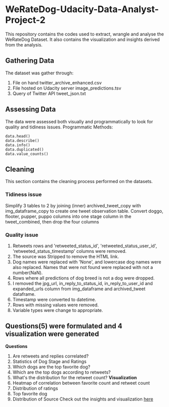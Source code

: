 # WeRateDog-Udacity-Data-Analyst-Project-2
This repository contains the codes used to extract, wrangle and analyse the WeRateDog Dataset. It also contains the visualization and insights derived from the analysis.

## Gathering Data
The dataset was gather through:

1. File on hand twitter_archive_enhanced.csv
2. File hosted on Udacity server image_predictions.tsv
3. Query of Twitter API tweet_json.txt

## Assessing Data
The data were assessed both visually and programmatically to look for quality and tidiness issues. 
Programmatic Methods: 
```
data.head() 
data.describe() 
data.info() 
data.duplicated() 
data.value_counts()
```
## Cleaning
This section contains the cleaning process performed on the datasets.

### Tidiness issue
Simplify 3 tables to 2 by joining (inner) archived_tweet_copy with img_dataframe_copy to create one tweet observation table.
Convert doggo, flooter, pupper, puppo columns into one stage column in the tweet_combined, then drop the four columns

### Quality issue
1. Retweets rows and 'retweeted_status_id', 'retweeted_status_user_id', 'retweeted_status_timestamp' columns were removed.
2. The source was Stripped to remove the HTML link.
3. Dog names were replaced with 'None', and lowercase dog names were also replaced. Names that were not found were replaced with not a number(NaN).
4. Rows where all predictions of dog breed is not a dog were dropped.
5. I removed the jpg_url, in_reply_to_status_id, in_reply_to_user_id and expanded_urls column from img_dataframe and archived_tweet dataframe.
6. Timestamp were converted to datetime.
7. Rows with missing values were removed.
8. Variable types were change to appropriate.

## Questions(5) were formulated and 4 visualization were generated

__Questions__

1. Are retweets and replies correlated?
2. Statistics of Dog Stage and Ratings
3. Which dogs are the top favorite dog?
4. Which are the top dogs according to retweets?
5. What's the distribution for the retweet count?
 __Visualization__
1. Heatmap of correlation between favorite count and retweet count
2. Distribution of ratings
3. Top favorite dog
4. Distribution of Source
Check out the insights and visualization [here](https://github.com/OluKennie/WeRateDog-Udacity-Data-Analyst-Project-2/blob/main/act_report.ipynb)
